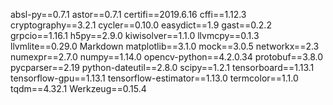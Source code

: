 absl-py==0.7.1
astor==0.7.1
certifi==2019.6.16
cffi==1.12.3
cryptography==3.2.1
cycler==0.10.0
easydict==1.9
gast==0.2.2
grpcio==1.16.1
h5py==2.9.0
kiwisolver==1.1.0
llvmcpy==0.1.3
llvmlite==0.29.0
Markdown
matplotlib==3.1.0
mock==3.0.5
networkx==2.3
numexpr==2.7.0
numpy==1.14.0
opencv-python==4.2.0.34
protobuf==3.8.0
pycparser==2.19
python-dateutil==2.8.0
scipy==1.2.1
tensorboard==1.13.1
tensorflow-gpu==1.13.1
tensorflow-estimator==1.13.0
termcolor==1.1.0
tqdm==4.32.1
Werkzeug==0.15.4